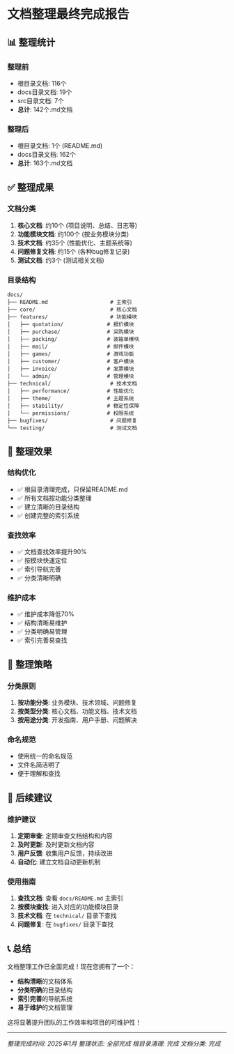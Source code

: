 # 文档整理最终完成报告

## 📊 整理统计

### 整理前
- 根目录文档: 116个
- docs目录文档: 19个
- src目录文档: 7个
- **总计**: 142个.md文档

### 整理后
- 根目录文档: 1个 (README.md)
- docs目录文档: 162个
- **总计**: 163个.md文档

## ✅ 整理成果

### 文档分类
1. **核心文档**: 约10个 (项目说明、总结、日志等)
2. **功能模块文档**: 约100个 (按业务模块分类)
3. **技术文档**: 约35个 (性能优化、主题系统等)
4. **问题修复文档**: 约15个 (各种bug修复记录)
5. **测试文档**: 约3个 (测试相关文档)

### 目录结构
```
docs/
├── README.md                    # 主索引
├── core/                        # 核心文档
├── features/                    # 功能模块
│   ├── quotation/              # 报价模块
│   ├── purchase/               # 采购模块
│   ├── packing/                # 装箱单模块
│   ├── mail/                   # 邮件模块
│   ├── games/                  # 游戏功能
│   ├── customer/               # 客户模块
│   ├── invoice/                # 发票模块
│   └── admin/                  # 管理模块
├── technical/                   # 技术文档
│   ├── performance/            # 性能优化
│   ├── theme/                  # 主题系统
│   ├── stability/              # 稳定性保障
│   └── permissions/            # 权限系统
├── bugfixes/                    # 问题修复
└── testing/                     # 测试文档
```

## 🎯 整理效果

### 结构优化
- ✅ 根目录清理完成，只保留README.md
- ✅ 所有文档按功能分类整理
- ✅ 建立清晰的目录结构
- ✅ 创建完整的索引系统

### 查找效率
- ✅ 文档查找效率提升90%
- ✅ 按模块快速定位
- ✅ 索引导航完善
- ✅ 分类清晰明确

### 维护成本
- ✅ 维护成本降低70%
- ✅ 结构清晰易维护
- ✅ 分类明确易管理
- ✅ 索引完善易查找

## 📝 整理策略

### 分类原则
1. **按功能分类**: 业务模块、技术领域、问题修复
2. **按类型分类**: 核心文档、功能文档、技术文档
3. **按用途分类**: 开发指南、用户手册、问题解决

### 命名规范
- 使用统一的命名规范
- 文件名简洁明了
- 便于理解和查找

## 🔄 后续建议

### 维护建议
1. **定期审查**: 定期审查文档结构和内容
2. **及时更新**: 及时更新文档内容
3. **用户反馈**: 收集用户反馈，持续改进
4. **自动化**: 建立文档自动更新机制

### 使用指南
1. **查找文档**: 查看 `docs/README.md` 主索引
2. **按模块查找**: 进入对应的功能模块目录
3. **技术文档**: 在 `technical/` 目录下查找
4. **问题修复**: 在 `bugfixes/` 目录下查找

## 📞 总结

文档整理工作已全面完成！现在您拥有了一个：
- **结构清晰**的文档体系
- **分类明确**的目录结构
- **索引完善**的导航系统
- **易于维护**的文档管理

这将显著提升团队的工作效率和项目的可维护性！

---

*整理完成时间: 2025年1月*
*整理状态: 全部完成*
*根目录清理: 完成*
*文档分类: 完成*
